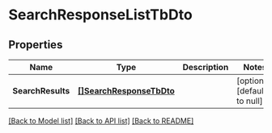 # SearchResponseListTbDto

## Properties
Name | Type | Description | Notes
------------ | ------------- | ------------- | -------------
**SearchResults** | [**[]SearchResponseTbDto**](SearchResponseTbDto.md) |  | [optional] [default to null]

[[Back to Model list]](../README.md#documentation-for-models) [[Back to API list]](../README.md#documentation-for-api-endpoints) [[Back to README]](../README.md)


